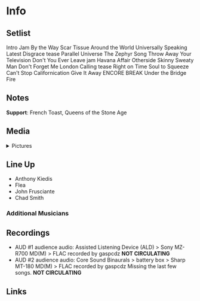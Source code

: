 # Info

## Setlist

Intro Jam
By the Way
Scar Tissue
Around the World
Universally Speaking
Latest Disgrace tease
Parallel Universe
The Zephyr Song
Throw Away Your Television
Don't You Ever Leave jam
Havana Affair
Otherside
Skinny Sweaty Man
Don't Forget Me
London Calling tease
Right on Time
Soul to Squeeze
Can't Stop
Californication
Give It Away
ENCORE BREAK
Under the Bridge
Fire

## Notes

**Support**: French Toast, Queens of the Stone Age

## Media 

<details>
  <summary>Pictures</summary>
  <!--<img alt="Setlist" title="Setlist" src="_.jpg" height="200" />-->
</details>

## Line Up

* Anthony Kiedis
* Flea
* John Frusciante
* Chad Smith

### Additional Musicians

## Recordings

* AUD #1 audience audio: Assisted Listening Device (ALD) > Sony MZ-R700 MD(M) > FLAC recorded by gaspcdz **NOT CIRCULATING**
* AUD #2 audience audio: Core Sound Binaurals > battery box > Sharp MT-180 MD(M) > FLAC recorded by gaspcdz Missing the last few songs. **NOT CIRCULATING**

## Links

